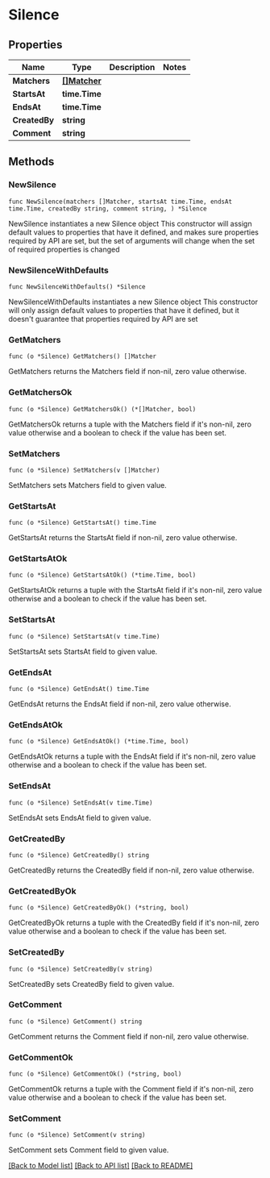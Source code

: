 # Silence

## Properties

Name | Type | Description | Notes
------------ | ------------- | ------------- | -------------
**Matchers** | [**[]Matcher**](Matcher.md) |  | 
**StartsAt** | **time.Time** |  | 
**EndsAt** | **time.Time** |  | 
**CreatedBy** | **string** |  | 
**Comment** | **string** |  | 

## Methods

### NewSilence

`func NewSilence(matchers []Matcher, startsAt time.Time, endsAt time.Time, createdBy string, comment string, ) *Silence`

NewSilence instantiates a new Silence object
This constructor will assign default values to properties that have it defined,
and makes sure properties required by API are set, but the set of arguments
will change when the set of required properties is changed

### NewSilenceWithDefaults

`func NewSilenceWithDefaults() *Silence`

NewSilenceWithDefaults instantiates a new Silence object
This constructor will only assign default values to properties that have it defined,
but it doesn't guarantee that properties required by API are set

### GetMatchers

`func (o *Silence) GetMatchers() []Matcher`

GetMatchers returns the Matchers field if non-nil, zero value otherwise.

### GetMatchersOk

`func (o *Silence) GetMatchersOk() (*[]Matcher, bool)`

GetMatchersOk returns a tuple with the Matchers field if it's non-nil, zero value otherwise
and a boolean to check if the value has been set.

### SetMatchers

`func (o *Silence) SetMatchers(v []Matcher)`

SetMatchers sets Matchers field to given value.


### GetStartsAt

`func (o *Silence) GetStartsAt() time.Time`

GetStartsAt returns the StartsAt field if non-nil, zero value otherwise.

### GetStartsAtOk

`func (o *Silence) GetStartsAtOk() (*time.Time, bool)`

GetStartsAtOk returns a tuple with the StartsAt field if it's non-nil, zero value otherwise
and a boolean to check if the value has been set.

### SetStartsAt

`func (o *Silence) SetStartsAt(v time.Time)`

SetStartsAt sets StartsAt field to given value.


### GetEndsAt

`func (o *Silence) GetEndsAt() time.Time`

GetEndsAt returns the EndsAt field if non-nil, zero value otherwise.

### GetEndsAtOk

`func (o *Silence) GetEndsAtOk() (*time.Time, bool)`

GetEndsAtOk returns a tuple with the EndsAt field if it's non-nil, zero value otherwise
and a boolean to check if the value has been set.

### SetEndsAt

`func (o *Silence) SetEndsAt(v time.Time)`

SetEndsAt sets EndsAt field to given value.


### GetCreatedBy

`func (o *Silence) GetCreatedBy() string`

GetCreatedBy returns the CreatedBy field if non-nil, zero value otherwise.

### GetCreatedByOk

`func (o *Silence) GetCreatedByOk() (*string, bool)`

GetCreatedByOk returns a tuple with the CreatedBy field if it's non-nil, zero value otherwise
and a boolean to check if the value has been set.

### SetCreatedBy

`func (o *Silence) SetCreatedBy(v string)`

SetCreatedBy sets CreatedBy field to given value.


### GetComment

`func (o *Silence) GetComment() string`

GetComment returns the Comment field if non-nil, zero value otherwise.

### GetCommentOk

`func (o *Silence) GetCommentOk() (*string, bool)`

GetCommentOk returns a tuple with the Comment field if it's non-nil, zero value otherwise
and a boolean to check if the value has been set.

### SetComment

`func (o *Silence) SetComment(v string)`

SetComment sets Comment field to given value.



[[Back to Model list]](../README.md#documentation-for-models) [[Back to API list]](../README.md#documentation-for-api-endpoints) [[Back to README]](../README.md)


